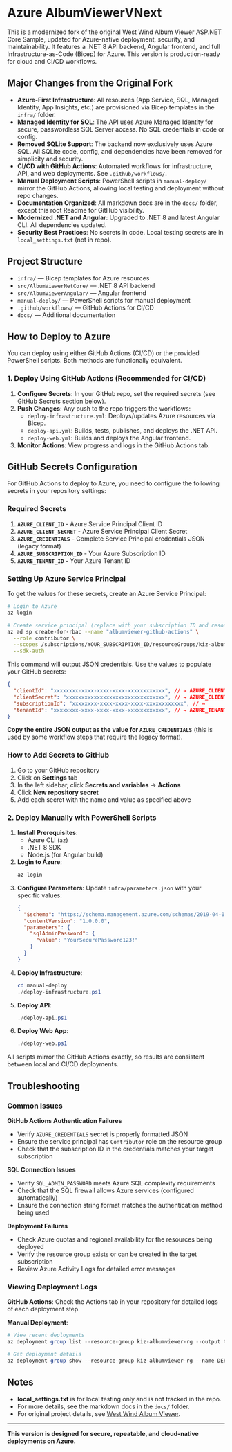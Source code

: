 # Azure AlbumViewerVNext

This is a modernized fork of the original West Wind Album Viewer ASP.NET Core Sample, updated for Azure-native deployment, security, and maintainability. It features a .NET 8 API backend, Angular frontend, and full Infrastructure-as-Code (Bicep) for Azure. This version is production-ready for cloud and CI/CD workflows.

## Major Changes from the Original Fork

- **Azure-First Infrastructure**: All resources (App Service, SQL, Managed Identity, App Insights, etc.) are provisioned via Bicep templates in the `infra/` folder.
- **Managed Identity for SQL**: The API uses Azure Managed Identity for secure, passwordless SQL Server access. No SQL credentials in code or config.
- **Removed SQLite Support**: The backend now exclusively uses Azure SQL. All SQLite code, config, and dependencies have been removed for simplicity and security.
- **CI/CD with GitHub Actions**: Automated workflows for infrastructure, API, and web deployments. See `.github/workflows/`.
- **Manual Deployment Scripts**: PowerShell scripts in `manual-deploy/` mirror the GitHub Actions, allowing local testing and deployment without repo changes.
- **Documentation Organized**: All markdown docs are in the `docs/` folder, except this root Readme for GitHub visibility.
- **Modernized .NET and Angular**: Upgraded to .NET 8 and latest Angular CLI. All dependencies updated.
- **Security Best Practices**: No secrets in code. Local testing secrets are in `local_settings.txt` (not in repo).

## Project Structure

- `infra/` — Bicep templates for Azure resources
- `src/AlbumViewerNetCore/` — .NET 8 API backend
- `src/AlbumViewerAngular/` — Angular frontend
- `manual-deploy/` — PowerShell scripts for manual deployment
- `.github/workflows/` — GitHub Actions for CI/CD
- `docs/` — Additional documentation

## How to Deploy to Azure

You can deploy using either GitHub Actions (CI/CD) or the provided PowerShell scripts. Both methods are functionally equivalent.

### 1. Deploy Using GitHub Actions (Recommended for CI/CD)

1. **Configure Secrets**: In your GitHub repo, set the required secrets (see GitHub Secrets section below).
2. **Push Changes**: Any push to the repo triggers the workflows:
   - `deploy-infrastructure.yml`: Deploys/updates Azure resources via Bicep.
   - `deploy-api.yml`: Builds, tests, publishes, and deploys the .NET API.
   - `deploy-web.yml`: Builds and deploys the Angular frontend.
3. **Monitor Actions**: View progress and logs in the GitHub Actions tab.

## GitHub Secrets Configuration

For GitHub Actions to deploy to Azure, you need to configure the following secrets in your repository settings:

### Required Secrets

1. **`AZURE_CLIENT_ID`** - Azure Service Principal Client ID
2. **`AZURE_CLIENT_SECRET`** - Azure Service Principal Client Secret
3. **`AZURE_CREDENTIALS`** - Complete Service Principal credentials JSON (legacy format)
4. **`AZURE_SUBSCRIPTION_ID`** - Your Azure Subscription ID
5. **`AZURE_TENANT_ID`** - Your Azure Tenant ID

### Setting Up Azure Service Principal

To get the values for these secrets, create an Azure Service Principal:

```bash
# Login to Azure
az login

# Create service principal (replace with your subscription ID and resource group)
az ad sp create-for-rbac --name "albumviewer-github-actions" \
  --role contributor \
  --scopes /subscriptions/YOUR_SUBSCRIPTION_ID/resourceGroups/kiz-albumviewer-rg \
  --sdk-auth
```

This command will output JSON credentials. Use the values to populate your GitHub secrets:

```json
{
  "clientId": "xxxxxxxx-xxxx-xxxx-xxxx-xxxxxxxxxxxx", // → AZURE_CLIENT_ID
  "clientSecret": "xxxxxxxxxxxxxxxxxxxxxxxxxxxxxxxx", // → AZURE_CLIENT_SECRET
  "subscriptionId": "xxxxxxxx-xxxx-xxxx-xxxx-xxxxxxxxxxxx", // → 
  "tenantId": "xxxxxxxx-xxxx-xxxx-xxxx-xxxxxxxxxxxx", // → AZURE_TENANT_ID
}
```

**Copy the entire JSON output as the value for `AZURE_CREDENTIALS`** (this is used by some workflow steps that require the legacy format).

### How to Add Secrets to GitHub

1. Go to your GitHub repository
2. Click on **Settings** tab
3. In the left sidebar, click **Secrets and variables** → **Actions**
4. Click **New repository secret**
5. Add each secret with the name and value as specified above

### 2. Deploy Manually with PowerShell Scripts

1. **Install Prerequisites**:
   - Azure CLI (`az`)
   - .NET 8 SDK
   - Node.js (for Angular build)
2. **Login to Azure**:
   ```powershell
   az login
   ```
3. **Configure Parameters**: Update `infra/parameters.json` with your specific values:
   ```json
   {
     "$schema": "https://schema.management.azure.com/schemas/2019-04-01/deploymentParameters.json#",
     "contentVersion": "1.0.0.0",
     "parameters": {
       "sqlAdminPassword": {
         "value": "YourSecurePassword123!"
       }
     }
   }
   ```
4. **Deploy Infrastructure**:
   ```powershell
   cd manual-deploy
   ./deploy-infrastructure.ps1
   ```
5. **Deploy API**:
   ```powershell
   ./deploy-api.ps1
   ```
6. **Deploy Web App**:
   ```powershell
   ./deploy-web.ps1
   ```

All scripts mirror the GitHub Actions exactly, so results are consistent between local and CI/CD deployments.

## Troubleshooting

### Common Issues

**GitHub Actions Authentication Failures**

- Verify `AZURE_CREDENTIALS` secret is properly formatted JSON
- Ensure the service principal has `Contributor` role on the resource group
- Check that the subscription ID in the credentials matches your target subscription

**SQL Connection Issues**

- Verify `SQL_ADMIN_PASSWORD` meets Azure SQL complexity requirements
- Check that the SQL firewall allows Azure services (configured automatically)
- Ensure the connection string format matches the authentication method being used

**Deployment Failures**

- Check Azure quotas and regional availability for the resources being deployed
- Verify the resource group exists or can be created in the target subscription
- Review Azure Activity Logs for detailed error messages

### Viewing Deployment Logs

**GitHub Actions**: Check the Actions tab in your repository for detailed logs of each deployment step.

**Manual Deployment**:

```powershell
# View recent deployments
az deployment group list --resource-group kiz-albumviewer-rg --output table

# Get deployment details
az deployment group show --resource-group kiz-albumviewer-rg --name DEPLOYMENT_NAME
```

## Notes

- **local_settings.txt** is for local testing only and is not tracked in the repo.
- For more details, see the markdown docs in the `docs/` folder.
- For original project details, see [West Wind Album Viewer](https://albumviewer.west-wind.com).

---

**This version is designed for secure, repeatable, and cloud-native deployments on Azure.**
